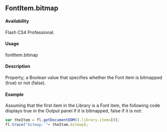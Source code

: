 ## FontItem.bitmap

#### Availability

Flash CS4 Professional.

#### Usage

fontItem.bitmap

#### Description

Property; a Boolean value that specifies whether the Font item is bitmapped (true) or not (false).

#### Example

Assuming that the first item in the Library is a Font item, the following code displays true in the Output panel if it is bitmapped, false if it is not:

```javascript
var theItem = fl.getDocumentDOM().library.items[0];
fl.trace("bitmap: "+ theItem.bitmap);
```
